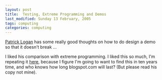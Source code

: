 ```yaml
---
layout: post
title:  Testing, Extreme Programming and Demos 
last_modified: Sunday 13 February, 2005
tags: computing
categories: computing
---
```


[Patrick Logan](http://patricklogan.blogspot.com/2005/02/tdd-test-driven-demo.html) has some really good thoughts on how to do design
a demo so that it doesn't break ... 

I liked his comparison with extreme programming. I liked this so much, I'm repeating it [here](GoodThoughts), because I figure I'm going to want to find this in ten years time, and who knows how long blogspot.com will last? (But please read his copy not mine).